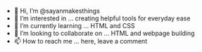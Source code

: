 - 👋 Hi, I’m @sayanmakesthings
- 👀 I’m interested in ... creating helpful tools for everyday ease
- 🌱 I’m currently learning ... HTML and CSS
- 💞️ I’m looking to collaborate on ... HTML and webpage building
- 📫 How to reach me ... here, leave a comment 

<!---
sayanmakesthings/sayanmakesthings is a ✨ special ✨ repository because its `README.md` (this file) appears on your GitHub profile.
You can click the Preview link to take a look at your changes.
--->
